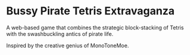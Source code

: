 # Bussy Pirate Tetris Extravaganza

A web-based game that combines the strategic block-stacking of Tetris with the swashbuckling antics of pirate life.

Inspired by the creative genius of MonoToneMoe.
